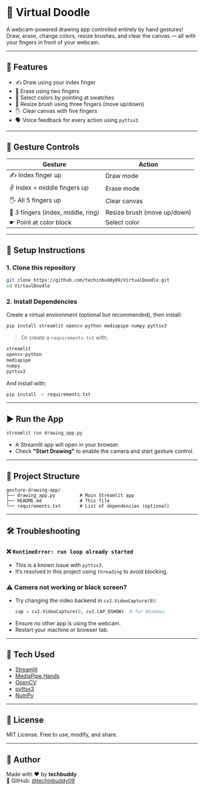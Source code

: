 # 🎨 Virtual Doodle

A webcam-powered drawing app controlled entirely by hand gestures! Draw, erase, change colors, resize brushes, and clear the canvas — all with your fingers in front of your webcam.

---

## 🚀 Features

- ✍️ Draw using your index finger
- 🧽 Erase using two fingers
- 🎨 Select colors by pointing at swatches
- 📏 Resize brush using three fingers (move up/down)
- 🖐️ Clear canvas with five fingers
- 🗣️ Voice feedback for every action using `pyttsx3`

---

## 🧠 Gesture Controls

| Gesture                          | Action                         |
|----------------------------------|--------------------------------|
| ✍️ Index finger up               | Draw mode                      |
| ✌️ Index + middle fingers up     | Erase mode                     |
| 🖐️ All 5 fingers up              | Clear canvas                   |
| 🥘 3 fingers (index, middle, ring) | Resize brush (move up/down)   |
| ☛ Point at color block           | Select color                   |

---

## 🔧 Setup Instructions

### 1. Clone this repository

```bash
git clone https://github.com/techinbuddy09/VirtualDoodle.git
cd VirtaulDoodle
```

### 2. Install Dependencies

Create a virtual environment (optional but recommended), then install:

```bash
pip install streamlit opencv-python mediapipe numpy pyttsx3
```

> Or create a `requirements.txt` with:
```txt
streamlit
opencv-python
mediapipe
numpy
pyttsx3
```

And install with:
```bash
pip install -r requirements.txt
```

---

## ▶️ Run the App

```bash
streamlit run drawing_app.py
```

- A Streamlit app will open in your browser.
- Check **"Start Drawing"** to enable the camera and start gesture control.

---

## 📁 Project Structure

```
gesture-drawing-app/
├── drawing_app.py         # Main Streamlit app
├── README.md              # This file
└── requirements.txt       # List of dependencies (optional)
```

---

## 🛠 Troubleshooting

### ❌ `RuntimeError: run loop already started`

- This is a known issue with `pyttsx3`.
- It’s resolved in this project using `threading` to avoid blocking.

### ⚠️ Camera not working or black screen?

- Try changing the video backend in `cv2.VideoCapture(0)`:
  ```python
  cap = cv2.VideoCapture(0, cv2.CAP_DSHOW)  # for Windows
  ```
- Ensure no other app is using the webcam.
- Restart your machine or browser tab.

---

## 🧰 Tech Used

- [Streamlit](https://streamlit.io/)
- [MediaPipe Hands](https://google.github.io/mediapipe/)
- [OpenCV](https://opencv.org/)
- [pyttsx3](https://pyttsx3.readthedocs.io/)
- [NumPy](https://numpy.org/)

---

## 📜 License

MIT License. Free to use, modify, and share.

---

## 👤 Author

Made with ❤️ by **techbuddy**  
🔗 GitHub: [@techinbuddy09](https://github.com/techinbuddy09)
